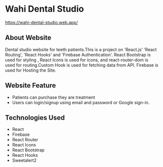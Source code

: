 # Wahi Dental Studio

 https://wahi-dental-studio.web.app/


## About Website

Dental studio website for teeth patients.This is a project on 'React.js' 'React Routing', 'React Hooks' and 'Firebase Authentication'. React Bootstrap is used for styling , React Icons is used for icons, and react-router-dom is used for routing.Custom Hook is used for fetching data from API. Firebase is used for Hosting the Site.


## Website Feature 
 * Patients can purchase they are treatment
 * Users can login/signup using email and password or Google sign-in.




## Technologies Used
   * React
   * Firebase
   * React Router
   * React Icons
   * React Bootstrap
   * React Hooks
   * Sweetalert2